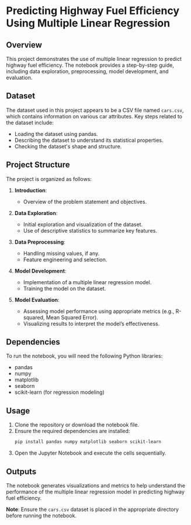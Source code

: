
# Predicting Highway Fuel Efficiency Using Multiple Linear Regression

## Overview
This project demonstrates the use of multiple linear regression to predict highway fuel efficiency. The notebook provides a step-by-step guide, including data exploration, preprocessing, model development, and evaluation.

## Dataset
The dataset used in this project appears to be a CSV file named `cars.csv`, which contains information on various car attributes. Key steps related to the dataset include:

- Loading the dataset using pandas.
- Describing the dataset to understand its statistical properties.
- Checking the dataset's shape and structure.

## Project Structure
The project is organized as follows:

1. **Introduction**:
   - Overview of the problem statement and objectives.

2. **Data Exploration**:
   - Initial exploration and visualization of the dataset.
   - Use of descriptive statistics to summarize key features.

3. **Data Preprocessing**:
   - Handling missing values, if any.
   - Feature engineering and selection.

4. **Model Development**:
   - Implementation of a multiple linear regression model.
   - Training the model on the dataset.

5. **Model Evaluation**:
   - Assessing model performance using appropriate metrics (e.g., R-squared, Mean Squared Error).
   - Visualizing results to interpret the model’s effectiveness.

## Dependencies
To run the notebook, you will need the following Python libraries:

- pandas
- numpy
- matplotlib
- seaborn
- scikit-learn (for regression modeling)

## Usage
1. Clone the repository or download the notebook file.
2. Ensure the required dependencies are installed:
   ```bash
   pip install pandas numpy matplotlib seaborn scikit-learn
   ```
3. Open the Jupyter Notebook and execute the cells sequentially.

## Outputs
The notebook generates visualizations and metrics to help understand the performance of the multiple linear regression model in predicting highway fuel efficiency.



**Note**: Ensure the `cars.csv` dataset is placed in the appropriate directory before running the notebook.
